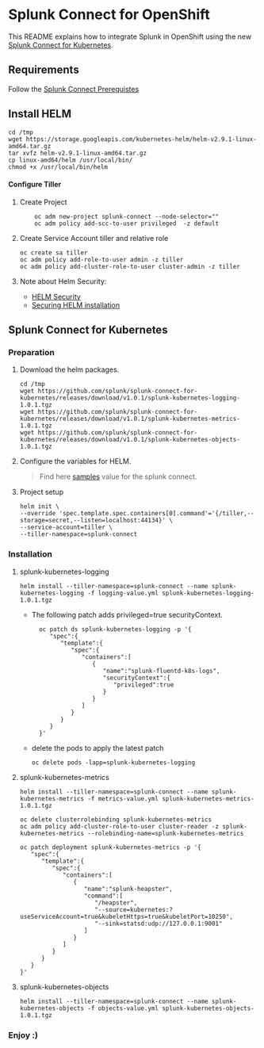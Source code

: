 # Splunk Connect for OpenShift

  
This README explains how to integrate Splunk in OpenShift using the new [Splunk Connect for Kubernetes](https://github.com/splunk/splunk-connect-for-kubernetes).

  
## Requirements

Follow the [Splunk Connect Prerequistes](https://github.com/splunk/splunk-connect-for-kubernetes#prerequisites)

## Install HELM

```
cd /tmp
wget https://storage.googleapis.com/kubernetes-helm/helm-v2.9.1-linux-amd64.tar.gz
tar xvfz helm-v2.9.1-linux-amd64.tar.gz
cp linux-amd64/helm /usr/local/bin/
chmod +x /usr/local/bin/helm
```
  
#### Configure Tiller

1.  Create Project
    ```
        oc adm new-project splunk-connect --node-selector=""
        oc adm policy add-scc-to-user privileged  -z default
    ```
    
2.  Create Service Account tiller and relative role
    
    ```
    oc create sa tiller
    oc adm policy add-role-to-user admin -z tiller
    oc adm policy add-cluster-role-to-user cluster-admin -z tiller
    ```

3. Note about Helm Security:
    * [HELM Security](https://engineering.bitnami.com/articles/helm-security.html)
    * [Securing HELM installation](https://docs.helm.sh/using_helm/#securing-your-helm-installation)

## Splunk Connect for Kubernetes

### Preparation

1.  Download the helm packages.  
    
    ```
    cd /tmp
    wget https://github.com/splunk/splunk-connect-for-kubernetes/releases/download/v1.0.1/splunk-kubernetes-logging-1.0.1.tgz
    wget https://github.com/splunk/splunk-connect-for-kubernetes/releases/download/v1.0.1/splunk-kubernetes-metrics-1.0.1.tgz
    wget https://github.com/splunk/splunk-connect-for-kubernetes/releases/download/v1.0.1/splunk-kubernetes-objects-1.0.1.tgz
    ```
    
2.  Configure the variables for HELM.  

    > Find here [samples](./samples) value for the splunk connect. 
        

3.  Project setup
    
    ```
    helm init \
    --override 'spec.template.spec.containers[0].command'='{/tiller,--storage=secret,--listen=localhost:44134}' \
    --service-account=tiller \
    --tiller-namespace=splunk-connect
    ```

### Installation
    
1.  splunk-kubernetes-logging
    
    ```
    helm install --tiller-namespace=splunk-connect --name splunk-kubernetes-logging -f logging-value.yml splunk-kubernetes-logging-1.0.1.tgz
    ```
    
    * The following patch adds privileged=true securityContext.
        ```
          oc patch ds splunk-kubernetes-logging -p '{
             "spec":{
                "template":{
                   "spec":{
                      "containers":[
                         {
                            "name":"splunk-fluentd-k8s-logs",
                            "securityContext":{
                               "privileged":true
                            }
                         }
                      ]
                   }
                }
             }
          }'
        ```
    * delete the pods to apply the latest patch
    
        ```
        oc delete pods -lapp=splunk-kubernetes-logging
        ```
    
2.  splunk-kubernetes-metrics
    
    ```
    helm install --tiller-namespace=splunk-connect --name splunk-kubernetes-metrics -f metrics-value.yml splunk-kubernetes-metrics-1.0.1.tgz
    
    oc delete clusterrolebinding splunk-kubernetes-metrics
    oc adm policy add-cluster-role-to-user cluster-reader -z splunk-kubernetes-metrics --rolebinding-name=splunk-kubernetes-metrics
    
    oc patch deployment splunk-kubernetes-metrics -p '{
       "spec":{
          "template":{
             "spec":{
                "containers":[
                   {
                      "name":"splunk-heapster",
                      "command":[
                         "/heapster",
                         "--source=kubernetes:?useServiceAccount=true&kubeletHttps=true&kubeletPort=10250",
                         "--sink=statsd:udp://127.0.0.1:9001"
                      ]
                   }
                ]
             }
          }
       }
    }'
    ```
    
3.  splunk-kubernetes-objects
    
    ```
    helm install --tiller-namespace=splunk-connect --name splunk-kubernetes-objects -f objects-value.yml splunk-kubernetes-objects-1.0.1.tgz
    ```
    

### Enjoy :)
